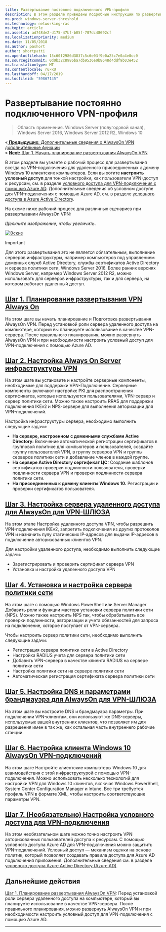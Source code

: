 ```yaml
---
title: Развертывание постоянно подключенного VPN-профиля
description: В этом разделе приведены подробные инструкции по развертыванию AlwaysOn VPN в Windows Server 2016.
ms.prod: windows-server-threshold
ms.technology: networking-ras
ms.topic: article
ms.assetid: ad748de2-d175-47bf-b05f-707dc48692cf
ms.localizationpriority: medium
ms.date: 11/05/2018
ms.author: pashort
author: shortpatti
ms.openlocfilehash: 15c60f2986d3837c5c6e03f9e0a25c7e0a4e0cc0
ms.sourcegitcommit: 0d0b32c8986ba7db9536e0b8648d4ddf9b03e452
ms.translationtype: MT
ms.contentlocale: ru-RU
ms.lasthandoff: 04/17/2019
ms.locfileid: "59867145"
---
```

# <a name="deploy-always-on-vpn"></a>Развертывание постоянно подключенного VPN-профиля

>Область применения. Windows Server (полугодовой канал), Windows Server 2016, Windows Server 2012 R2, Windows 10

&#0171;[ **Предыдущих:** Дополнительные сведения о AlwaysOn VPN дополнительные функции](always-on-vpn-adv-options.md)<br>
&#0187; [ **Next:** Шаг 1. Начать планирование развертывания AlwaysOn VPN](always-on-vpn-deploy-planning.md)

В этом разделе вы узнаете о рабочий процесс для развертывания всегда на VPN-подключения для удаленного присоединенных к домену Windows 10 клиентских компьютеров. Если вы хотите **настроить условный доступ** для тонкой настройки, как пользователи VPN-доступ к ресурсам, см. в разделе [условного доступа для VPN-подключения с помощью Azure AD](../../ad-ca-vpn-connectivity-windows10.md). Дополнительные сведения об условном доступе для VPN-подключения с помощью Azure AD, см. в разделе [условного доступа в Azure Active Directory](https://docs.microsoft.com/azure/active-directory/active-directory-conditional-access-azure-portal). 


На схеме ниже рабочий процесс для различных сценариев при развертывании AlwaysOn VPN: 

_Щелкните изображение, чтобы увеличить_.

<a href="../../../../media/Always-On-Vpn/always-on-vpn-deployment-workflow.png" alt="Full-sized view of the Always On VPN deployment workflow" target="_blank">![Эскиз](../../../../media/Always-On-Vpn/always-on-vpn-deployment-workflow-sm.png)
</a> 

>[!IMPORTANT]
>Для этого развертывания это не является обязательным, выполнение серверов инфраструктуры, например компьютеров под управлением доменных служб Active Directory, службы сертификатов Active Directory и сервера политики сети, Windows Server 2016. Более ранних версиях Windows Server, например Windows Server 2012 R2, можно использовать для серверов инфраструктуры, так и для сервера, на котором работает удаленный доступ.

## <a name="step-1-plan-the-always-on-vpn-deploymentalways-on-vpn-deploy-planningmd"></a>[Шаг 1. Планирование развертывания VPN Always On](always-on-vpn-deploy-planning.md)

На этом шаге вы начать планирование и Подготовка развертывания AlwaysOn VPN. Перед установкой роли сервера удаленного доступа на компьютере, который вы планируете использование в качестве VPN-сервера. После правильного планирования, можно развернуть AlwaysOn VPN и при необходимости настроить условный доступ для VPN-подключения с помощью Azure AD.

## <a name="step-2-configure-the-always-on-vpn-server-infrastructurevpn-deploy-server-infrastructuremd"></a>[Шаг 2. Настройка Always On Server инфраструктуры VPN](vpn-deploy-server-infrastructure.md)

На этом шаге вы установите и настройте серверные компоненты, необходимые для поддержки VPN-Подключение. Серверные компоненты включают настройке PKI для распространения сертификатов, которые используются пользователями, VPN-сервер и сервер политики сети.  Можно также настроить RRAS для поддержки подключения IKEv2 и NPS-сервере для выполнения авторизации для VPN-подключений.

Настройка инфраструктуры сервера, необходимо выполнить следующие задачи:
- **На сервере, настроенном с доменными службами Active Directory:** Включение автоматической регистрации сертификатов в групповой политике для компьютеров и пользователей, создайте группу пользователей VPN, в группу серверов VPN и группы серверов политики сети и добавление членов в каждой группе.
- **На сервере Active Directory сертификат ЦС:** Создание шаблонов сертификатов проверки подлинности пользователя, проверки подлинности сервера VPN и проверки подлинности сервера политики сети.
- **На присоединенных к домену клиенты Windows 10.** Регистрации и проверки сертификатов пользователя.

## <a name="step-3-configure-the-remote-access-server-for-always-on-vpnvpn-deploy-rasmd"></a>[Шаг 3. Настройка сервера удаленного доступа для AlwaysOn для VPN-ШЛЮЗА](vpn-deploy-ras.md)

На этом этапе Настройка удаленного доступа VPN, чтобы разрешить VPN-подключения IKEv2, запретить подключения из других протоколов VPN и назначить пулу статических IP-адресов для выдачи IP-адресов в подключение авторизованных клиентов VPN.

Для настройки удаленного доступа, необходимо выполнить следующие задачи:
- Зарегистрировать и проверить сертификат сервера VPN
- Установка и настройка удаленного доступа VPN

## <a name="step-4-install-and-configure-the-nps-servervpn-deploy-npsmd"></a>[Шаг 4. Установка и настройка сервера политики сети](vpn-deploy-nps.md)

На этом шаге с помощью Windows PowerShell или Server Manager Добавить роли и функции мастера установки сервера политики сети (NPS). Можно также настроить NPS так, чтобы обрабатывать все проверки подлинности, авторизации и учета обязанностей для запроса на подключение, которое поступает от VPN-сервера.

Чтобы настроить сервер политики сети, необходимо выполнить следующие задачи:
- Регистрация сервера политики сети в Active Directory
- Настройка RADIUS учета для сервера политики сети
- Добавить VPN-сервера в качестве клиента RADIUS на сервере политики сети
- Настройка политики сети на сервере политики сети
- Автоматическая регистрация сертификата сервера политики сети

## <a name="step-5-configure-dns-and-firewall-settings-for-always-on-vpnvpn-deploy-dns-firewallmd"></a>[Шаг 5. Настройка DNS и параметрами брандмауэра для AlwaysOn для VPN-ШЛЮЗА](vpn-deploy-dns-firewall.md)

На этом шаге вы настроите DNS и брандмауэра параметры. При подключении VPN-клиентам, они используют же DNS-серверы, используемые вашей внутренних клиентов, что позволяет им для разрешения имен в так же, как остальная часть внутреннего рабочие станции. 

## <a name="step-6-configure-windows-10-client-always-on-vpn-connectionsvpn-deploy-client-vpn-connectionsmd"></a>[Шаг 6. Настройка клиента Windows 10 AlwaysOn VPN-подключений](vpn-deploy-client-vpn-connections.md)

На этом шаге Настройте клиентские компьютеры Windows 10 для взаимодействия с этой инфраструктурой с помощью VPN-подключения. Можно использовать несколько технологий для настройки VPN для Windows 10 клиентов, включая Windows PowerShell, System Center Configuration Manager и Intune. Все три требуется профиль VPN в формате XML, чтобы настроить соответствующие параметры VPN. 

## <a name="step-7-optional-configure-conditional-access-for-vpn-connectivityad-ca-vpn-connectivity-windows10md"></a>[Шаг 7. (Необязательно) Настройка условного доступа для VPN-подключения](../../ad-ca-vpn-connectivity-windows10.md) 
На этом необязательном шаге можно точно настроить VPN авторизованных пользователей доступа к ресурсам. С помощью условного доступа Azure AD для VPN-подключения можно защитить VPN-подключений. Условный доступ — механизм оценки на основе политик, который позволяет создавать правила доступа для Azure AD подключения приложения. Дополнительные сведения см. в разделе [условного доступа Azure Active Directory (Azure AD)](https://docs.microsoft.com/azure/active-directory/active-directory-conditional-access-azure-portal).


## <a name="next-step"></a>Дальнейшие действия
[Шаг 1. Планирование развертывания AlwaysOn VPN](always-on-vpn-deploy-planning.md): Перед установкой роли сервера удаленного доступа на компьютере, который вы планируете использование в качестве VPN-сервера. После правильного планирования, можно развернуть AlwaysOn VPN и при необходимости настроить условный доступ для VPN-подключения с помощью Azure AD.  



---